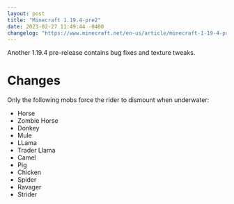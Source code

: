 ```yaml
---
layout: post
title: "Minecraft 1.19.4-pre2"
date: 2023-02-27 11:49:44 -0400
changelog: "https://www.minecraft.net/en-us/article/minecraft-1-19-4-pre-release-2"
---
```


Another 1.19.4 pre-release contains bug fixes and texture tweaks.

# Changes

Only the following mobs force the rider to dismount when underwater:
- Horse
- Zombie Horse
- Donkey
- Mule
- LLama
- Trader Llama
- Camel
- Pig
- Chicken
- Spider
- Ravager
- Strider

